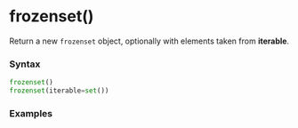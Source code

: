 # frozenset()

Return a new `frozenset` object, optionally with elements taken from **iterable**.

### Syntax

```python
frozenset()
frozenset(iterable=set())
```

### Examples

```python

```
